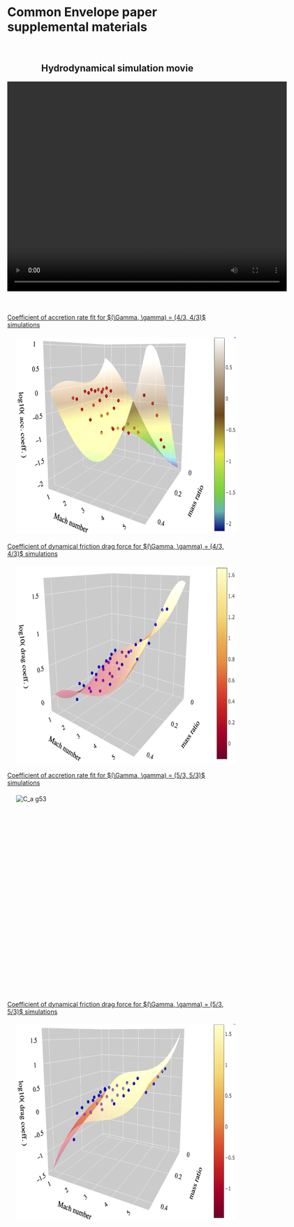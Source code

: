 # Common Envelope paper supplemental materials


<br>
<center>
<h2>
Hydrodynamical simulation movie
</h2>
<video width="640" height="480" controls>
<source src="hydro_sim_q0pt1_erho0pt47_movie.mp4" type="video/mp4">
</video>
</center>
<br>
<br>

<div class="row">
   <p class="aligncenter">
   <a {font-size: 120px} href="logmdot3_fit_to_runs_g43.html">Coefficient of accretion rate fit for $(\Gamma, \gamma) = (4/3, 4/3)$ simulations</a>
   <br>
   <a href="logmdot3_fit_to_runs_g43.html"><img src="logmdot_order3_g43.jpg" alt="C_a g43" style="float:left;width:525px;height:450px;border-radius:0%;margin: 20px 20px", align="middle">
   </p>
</div>
<br><br>
<div class="row">
   <p class="aligncenter">
   <a {font-size: 120px} href="logdrag3_fit_to_runs_g43.html">Coefficient of dynamical friction drag force for $(\Gamma, \gamma) = (4/3, 4/3)$ simulations</a>
   <br>
   <a href="logdrag3_fit_to_runs_g43.html"><img src="logdrag_order3_g43.jpg" alt="C_d g43" style="float:left;width:525px;height:450px;border-radius:0%;margin: 20px 20px", align="middle">
   </p>
</div>
<div class="row">
   <p class="aligncenter">
   <a {font-size: 120px} href="logmdot3_fit_to_runs_g53.html">Coefficient of accretion rate fit for $(\Gamma, \gamma) = (5/3, 5/3)$ simulations</a>
   <br>
   <a href="logmdot3_fit_to_runs_g53.html"><img src="logmdot_order3_g53.jpg" alt="C_a g53" style="float:left;width:525px;height:450px;border-radius:0%;margin: 20px 20px", align="middle">
   </p>
</div>
<br><br>
<div class="row">
   <p class="aligncenter">
   <a {font-size: 120px} href="logdrag3_fit_to_runs_g53.html">Coefficient of dynamical friction drag force for $(\Gamma, \gamma) = (5/3, 5/3)$ simulations</a>
   <br>
   <a href="logdrag3_fit_to_runs_g53.html"><img src="logdrag_order3_g53.jpg" alt="C_d g53" style="float:left;width:525px;height:450px;border-radius:0%;margin: 20px 20px", align="middle">
   </p>
</div>

